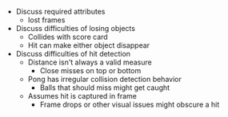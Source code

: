 - Discuss required attributes 
	- lost frames
- Discuss difficulties of losing objects
	- Collides with score card 
	- Hit can make either object disappear 
- Discuss difficulties of hit detection
	- Distance isn't always a valid measure 
		- Close misses on top or bottom
	- Pong has irregular collision detection behavior 
		- Balls that should miss might get caught 
	- Assumes hit is captured in frame
		- Frame drops or other visual issues might obscure a hit 